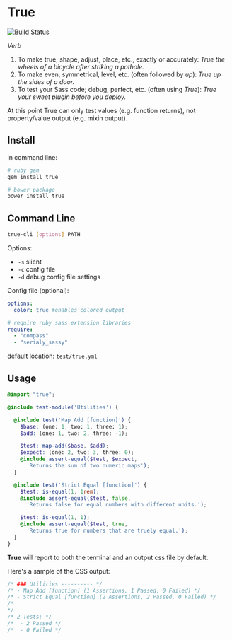 True
====

[![Build Status](https://travis-ci.org/ericam/true.png?branch=master)](https://travis-ci.org/ericam/true)

*Verb*

1. To make true; shape, adjust, place, etc., exactly or accurately:
  *True the wheels of a bicycle after striking a pothole.*
2. To make even, symmetrical, level, etc. (often followed by *up*):
  *True up the sides of a door.*
3. To test your Sass code; debug, perfect, etc. (often using *True*):
  *True your sweet plugin before you deploy.*

At this point
True can only test values (e.g. function returns),
not property/value output (e.g. mixin output).


Install
-------

in command line:

```bash
# ruby gem
gem install true

# bower package
bower install true
```


Command Line
------------

```bash
true-cli [options] PATH
```

Options:
* `-s` slient
* `-c` config file
* `-d` debug config file settings

Config file (optional):

```yaml
options:
  color: true #enables colored output

# require ruby sass extension libraries
require:
  - "compass"
  - "serialy_sassy"
```

default location: `test/true.yml`


Usage
-----

```scss
@import "true";

@include test-module('Utilities') {

  @include test('Map Add [function]') {
    $base: (one: 1, two: 1, three: 1);
    $add: (one: 1, two: 2, three: -1);

    $test: map-add($base, $add);
    $expect: (one: 2, two: 3, three: 0);
    @include assert-equal($test, $expect,
      'Returns the sum of two numeric maps');
  }

  @include test('Strict Equal [function]') {
    $test: is-equal(1, 1rem);
    @include assert-equal($test, false,
      'Returns false for equal numbers with different units.');

    $test: is-equal(1, 1);
    @include assert-equal($test, true,
      'Returns true for numbers that are truely equal.');
  }
}
```

**True** will report to both the terminal
and an output css file by default.

Here's a sample of the CSS output:

```css
/* ### Utilities ---------- */
/* - Map Add [function] (1 Assertions, 1 Passed, 0 Failed) */
/* - Strict Equal [function] (2 Assertions, 2 Passed, 0 Failed) */
/*
*/
/* 2 Tests: */
/*  - 2 Passed */
/*  - 0 Failed */
```
